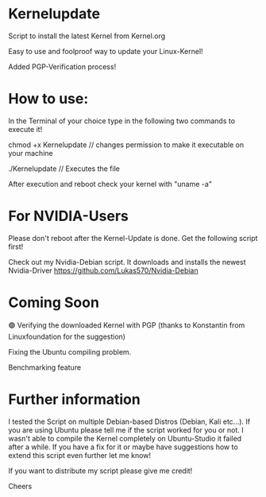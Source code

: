 # Kernelupdate
Script to install the latest Kernel from Kernel.org 

Easy to use and foolproof way to update your Linux-Kernel!

Added PGP-Verification process!



# How to use:

In the Terminal of your choice type in the following two commands to execute it!

chmod +x Kernelupdate // changes permission to make it executable on your machine

./Kernelupdate  // Executes the file

After execution and reboot check your kernel with "uname -a"

# For NVIDIA-Users
Please don't reboot after the Kernel-Update is done. Get the following script first!

Check out my Nvidia-Debian script. It downloads and installs the newest Nvidia-Driver https://github.com/Lukas570/Nvidia-Debian

# Coming Soon

🟢 Verifying the downloaded Kernel with PGP (thanks to Konstantin from Linuxfoundation for the suggestion)

Fixing the Ubuntu compiling problem.



Benchmarking feature

# Further information 

I tested the Script on multiple Debian-based Distros (Debian, Kali etc...).
If you are using Ubuntu please tell me if the script worked for you or not. I wasn't able to compile the Kernel completely on Ubuntu-Studio it failed after a while.
If you have a fix for it or maybe have suggestions how to extend this script even further let me know!

If you want to distribute my script please give me credit!

Cheers
